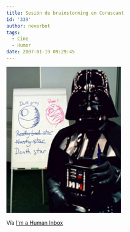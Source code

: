 ```yaml
---
title: Sesión de brainstorming en Coruscant
id: '339'
author: neverbot
tags:
  - Cine
  - Humor
date: 2007-01-19 09:29:45
---
```


![Death Star - Brainstorming](./sesion-de-brainstorming-en-coruscant/DeathStar-Brainstorming.jpg "Death Star - Brainstorming")

Vía [I'm a Human Inbox](http://humaninbox.blogspot.com/2005/06/top-10-film-beams-lasers-and-death.html)